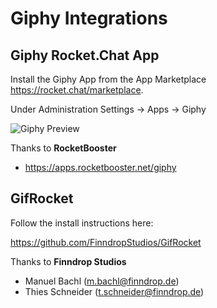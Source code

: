 # Giphy Integrations

## Giphy Rocket.Chat App

Install the Giphy App from the App Marketplace <https://rocket.chat/marketplace>.

Under Administration Settings -> Apps -> Giphy

![Giphy Preview](https://i.imgur.com/v5dYBMo.gif)

Thanks to **RocketBooster**

- <https://apps.rocketbooster.net/giphy>

## GifRocket

Follow the install instructions here:

<https://github.com/FinndropStudios/GifRocket>

Thanks to **Finndrop Studios**

- Manuel Bachl (m.bachl@finndrop.de)
- Thies Schneider (t.schneider@finndrop.de)
